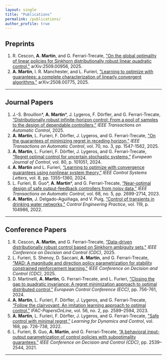 ```yaml
---
layout: single
title: "Publications"
permalink: /publications/
author_profile: true
---
```


## Preprints

1. R. Cescon, **A. Martin**, and G. Ferrari-Trecate, ["On the global optimality of linear policies for Sinkhorn distributionally robust linear quadratic control,"](https://arxiv.org/abs/2509.00956) arXiv:2509.00956, 2025.
2. **A. Martin**, I. R. Manchester, and L. Furieri, ["Learning to optimize with guarantees: a complete characterization of linearly convergent algorithms,"](https://arxiv.org/abs/2508.00775) arXiv:2508.00775, 2025.

---

## Journal Papers

1. J.-S. Brouillon\*, **A. Martin**\*, J. Lygeros, F. Dörfler, and G. Ferrari-Trecate, [“Distributionally robust infinite-horizon control: From a pool of samples to the design of dependable controllers,”](https://ieeexplore.ieee.org/document/10964201/) _IEEE Transactions on Automatic Control_, 2025.
2. **A. Martin**, L. Furieri, F. Dörfler, J. Lygeros, and G. Ferrari-Trecate, ["On the guarantees of minimizing regret in receding horizon,"](https://ieeexplore.ieee.org/document/10684161) _IEEE Transactions on Automatic Control_, vol. 70, no. 3, pp. 1547-1562, 2025.
3. **A. Martin**, L. Furieri, F. Dörfler, J. Lygeros, and G. Ferrari-Trecate, [“Regret optimal control for uncertain stochastic systems,”](https://www.sciencedirect.com/science/article/pii/S0947358024001110) _European Journal of Control_, vol. 80, p. 101051, 2024.
4. **A. Martin** and L. Furieri, [“Learning to optimize with convergence guarantees using nonlinear system theory,”](https://ieeexplore.ieee.org/document/10540597) _IEEE Control Systems Letters_, vol. 8, pp. 1355–1360, 2024.
5. L. Furieri, B. Guo\*, **A. Martin**\*, and G. Ferrari-Trecate, [“Near-optimal design of safe output-feedback controllers from noisy data,”](https://ieeexplore.ieee.org/document/9789718) _IEEE Transactions on Automatic Control_, vol. 68, no. 5, pp. 2699-2714, 2023.
6. **A. Martin**, J. Delgado-Aguiñaga, and V. Puig, [“Control of transients in drinking water networks,”](https://www.sciencedirect.com/science/article/abs/pii/S0967066121002604) _Control Engineering Practice_, vol. 119, p. 104986, 2022.

---

## Conference Papers

1. R. Cescon, **A. Martin**, and G. Ferrari-Trecate, [“Data-driven distributionally robust control based on Sinkhorn ambiguity sets,"](https://arxiv.org/abs/2503.20703) _IEEE Conference on Decision and Control (CDC)_, 2025.
2. L. Furieri, S. Shenoy, D. Saccani, **A. Martin**, and G. Ferrari-Trecate, [“MAD: A magnitude and direction policy parametrization for stability constrained reinforcement learning,"](https://arxiv.org/abs/2504.02565) _IEEE Conference on Decision and Control (CDC)_, 2025.
3. D. Martinelli, **A. Martin**, G. Ferrari-Trecate, and L. Furieri, [“Closing the gap to quadratic invariance: A regret minimization approach to optimal distributed control,”](https://ieeexplore.ieee.org/document/10591017) _European Control Conference (ECC)_, pp. 756-761, 2024.
4. **A. Martin**, L. Furieri, F. Dörfler, J. Lygeros, and G. Ferrari-Trecate, [“Follow the clairvoyant: An imitation learning approach to optimal control,”](https://www.sciencedirect.com/science/article/pii/S2405896323017500) _IFAC-PapersOnLine_, vol. 56, no. 2, pp. 2589–2594, 2023.
5. **A. Martin**, L. Furieri, F. Dörfler, J. Lygeros, and G. Ferrari-Trecate, ["Safe control with minimal regret,”](https://proceedings.mlr.press/v168/martin22a.html) _Learning for Dynamics and Control_, vol. 168, pp. 726-738, 2022.
6. L. Furieri, B. Guo, **A. Martin**, and G. Ferrari-Trecate, [“A behavioral input-output parametrization of control policies with suboptimality guarantees,”](https://ieeexplore.ieee.org/abstract/document/9683647) _IEEE Conference on Decision and Control (CDC)_, pp. 2539–2544, 2021.

---
